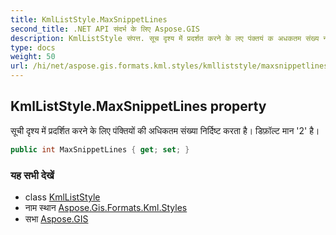 ```yaml
---
title: KmlListStyle.MaxSnippetLines
second_title: .NET API संदर्भ के लिए Aspose.GIS
description: KmlListStyle संपत्त. सूच दृश्य में प्रदर्शत करने के लए पंक्तयं क अधकतम संख्य नर्दष्ट करत है डफ़ल्ट मन 2 है
type: docs
weight: 50
url: /hi/net/aspose.gis.formats.kml.styles/kmlliststyle/maxsnippetlines/
---
```

## KmlListStyle.MaxSnippetLines property

सूची दृश्य में प्रदर्शित करने के लिए पंक्तियों की अधिकतम संख्या निर्दिष्ट करता है। डिफ़ॉल्ट मान '2' है।

```csharp
public int MaxSnippetLines { get; set; }
```

### यह सभी देखें

* class [KmlListStyle](../)
* नाम स्थान [Aspose.Gis.Formats.Kml.Styles](../../kmlliststyle/)
* सभा [Aspose.GIS](../../../)


